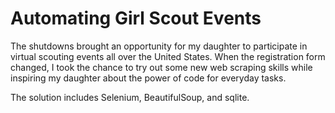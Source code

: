 # Automating Girl Scout Events

The shutdowns brought an opportunity for my daughter to participate in virtual scouting events all over the United States. When the registration form changed, I took the chance to try out some new web scraping skills while inspiring my daughter about the power of code for everyday tasks.

The solution includes Selenium, BeautifulSoup, and sqlite.

